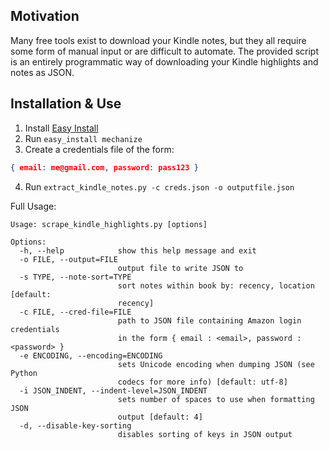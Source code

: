 ## Motivation
Many free tools exist to download your Kindle notes, but they all require some form of manual input or are difficult to automate. The provided script is an entirely programmatic way of downloading your Kindle highlights and notes as JSON.

## Installation & Use
1. Install [Easy Install](http://peak.telecommunity.com/DevCenter/EasyInstall#installing-easy-install)
2. Run ``easy_install mechanize``
3. Create a credentials file of the form:
``` json
{ email: me@gmail.com, password: pass123 }
```
4. Run ``extract_kindle_notes.py -c creds.json -o outputfile.json``

Full Usage:
```
Usage: scrape_kindle_highlights.py [options]

Options:
  -h, --help            show this help message and exit
  -o FILE, --output=FILE
                        output file to write JSON to
  -s TYPE, --note-sort=TYPE
                        sort notes within book by: recency, location [default:
                        recency]
  -c FILE, --cred-file=FILE
                        path to JSON file containing Amazon login credentials
                        in the form { email : <email>, password : <password> }
  -e ENCODING, --encoding=ENCODING
                        sets Unicode encoding when dumping JSON (see Python
                        codecs for more info) [default: utf-8]
  -i JSON_INDENT, --indent-level=JSON_INDENT
                        sets number of spaces to use when formatting JSON
                        output [default: 4]
  -d, --disable-key-sorting
                        disables sorting of keys in JSON output
```


